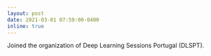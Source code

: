 ```yaml
---
layout: post
date: 2021-03-01 07:59:00-0400
inline: true
---
```


Joined the organization of Deep Learning Sessions Portugal (DLSPT).